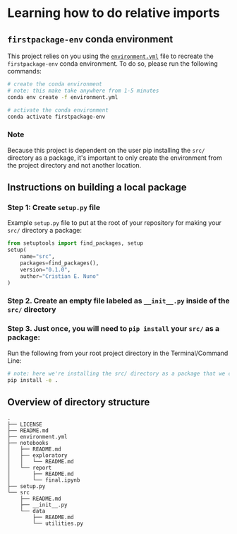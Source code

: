 # Learning how to do relative imports

## `firstpackage-env` conda environment

This project relies on you using the [`environment.yml`](environment.yml) file to recreate the `firstpackage-env` conda environment. To do so, please run the following commands:

```bash
# create the conda environment
# note: this make take anywhere from 1-5 minutes
conda env create -f environment.yml

# activate the conda environment
conda activate firstpackage-env
```

### Note

Because this project is dependent on the user pip installing the `src/` directory as a package, it's important to only create the environment from the project directory and not another location.

## Instructions on building a local package

### Step 1: Create `setup.py` file

Example `setup.py` file to put at the root of your repository for making your `src/` directory a package:

```python
from setuptools import find_packages, setup
setup(
    name="src",
    packages=find_packages(),
    version="0.1.0",
    author="Cristian E. Nuno"
)
```

### Step 2. Create an empty file labeled as `__init__.py` inside of the `src/` directory

### Step 3. Just once, you will need to `pip install` your `src/` as a package:

Run the following from your root project directory in the Terminal/Command Line:

```bash
# note: here we're installing the src/ directory as a package that we called "src"
pip install -e .
```

## Overview of directory structure

```
.
├── LICENSE
├── README.md
├── environment.yml
├── notebooks
│   ├── README.md
│   ├── exploratory
│   │   └── README.md
│   └── report
│       ├── README.md
│       └── final.ipynb
├── setup.py
└── src
    ├── README.md
    ├── __init__.py
    └── data
        ├── README.md
        └── utilities.py
```
